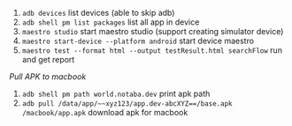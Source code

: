 1. `adb devices` list devices (able to skip adb)
2. `adb shell pm list packages` list all app in device
3. `maestro studio` start maestro studio (support creating simulator device)
4. `maestro start-device --platform android` start device maestro
5. `maestro test --format html --output testResult.html searchFlow` run and get report

*Pull APK to macbook*
1. `adb shell pm path world.notaba.dev` print apk path
2. `adb pull /data/app/~~xyz123/app.dev-abcXYZ==/base.apk /macbook/app.apk` download apk for macbook
